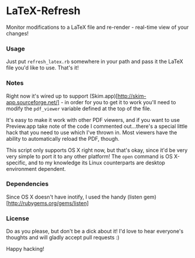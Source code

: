 LaTeX-Refresh
=============

Monitor modifications to a LaTeX file and re-render - real-time view of your changes!

### Usage
Just put ```refresh_latex.rb``` somewhere in your path and pass it the LaTeX file you'd like to use. That's it!

### Notes
Right now it's wired up to support (Skim.app)[http://skim-app.sourceforge.net/] - in order for you to get it to work you'll need to modify the ```pdf_viewer``` variable defined at the top of the file.

It's easy to make it work with other PDF viewers, and if you want to use Preview.app take note of the code I commented out...there's a special little hack that you need to use which I've thrown in. Most viewers have the ability to automatically reload the PDF, though.

This script only supports OS X right now, but that's okay, since it'd be very very simple to port it to any other platform! The ```open``` command is OS X-specific, and to my knowledge its Linux counterparts are desktop environment dependent.


### Dependencies
Since OS X doesn't have inotify, I used the handy (listen gem)[http://rubygems.org/gems/listen]

### License
Do as you please, but don't be a dick about it! I'd love to hear everyone's thoughts and will gladly accept pull requests :)

Happy hacking!
